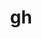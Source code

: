 ---
title: "gh"
layout: cache
categories: [package, develop]
meta: {"compilers": ["gcc@10.2.1", "gcc@7.5.0", "none"], "num_specs": 34, "num_specs_by_stack": {"developer-tools": 4, "developer-tools-aarch64-linux-gnu": 10, "developer-tools-darwin": 9, "developer-tools-manylinux2014": 1, "developer-tools-x86_64_v3-linux-gnu": 10, "root": 34}, "oss": ["centos7", "rhel8", "sequoia", "ubuntu18.04"], "platforms": ["darwin", "linux"], "stacks": ["developer-tools", "developer-tools-aarch64-linux-gnu", "developer-tools-darwin", "developer-tools-manylinux2014", "developer-tools-x86_64_v3-linux-gnu", "root"], "targets": ["aarch64", "x86_64_v3"], "versions": ["2.49.2", "2.50.0", "2.63.2", "2.69.0"]}
spec_details: [{"compiler": "none", "hash": "3evb2m2dgrv6kfqpheqncxb2mk6uqv2d", "os": "rhel8", "platform": "linux", "size": "-", "stacks": ["developer-tools-aarch64-linux-gnu", "root"], "target": "aarch64", "variants": ["build_system=go"], "versions": ["2.63.2"]}, {"compiler": "none", "hash": "3ldzlmcatnzjqhz6cgogyuqjukd5tro5", "os": "centos7", "platform": "linux", "size": "-", "stacks": ["developer-tools-x86_64_v3-linux-gnu", "root"], "target": "x86_64_v3", "variants": ["build_system=go"], "versions": ["2.63.2"]}, {"compiler": "none", "hash": "5nsfjwi5q46l6un5yzdyydneaxqw6g2c", "os": "rhel8", "platform": "linux", "size": "-", "stacks": ["developer-tools-aarch64-linux-gnu", "root"], "target": "aarch64", "variants": ["build_system=go"], "versions": ["2.63.2"]}, {"compiler": "none", "hash": "5w4hmsj7nljsw7vqt65oiabhzizanrw3", "os": "sequoia", "platform": "darwin", "size": "-", "stacks": ["developer-tools-darwin", "root"], "target": "aarch64", "variants": ["build_system=go"], "versions": ["2.69.0"]}, {"compiler": "none", "hash": "6ag4kj4fdly2ljn2f3r2rv2xnhc5bw25", "os": "sequoia", "platform": "darwin", "size": "-", "stacks": ["developer-tools-darwin", "root"], "target": "aarch64", "variants": ["build_system=go"], "versions": ["2.63.2"]}, {"compiler": "none", "hash": "6ujy3pwsk4v2axpea4a4kbcbzj4qzm2c", "os": "rhel8", "platform": "linux", "size": "-", "stacks": ["developer-tools-aarch64-linux-gnu", "root"], "target": "aarch64", "variants": ["build_system=go"], "versions": ["2.69.0"]}, {"compiler": "gcc@7.5.0", "hash": "cr43xjzckgq7ukkjkfdmz5svytjyh4wm", "os": "ubuntu18.04", "platform": "linux", "size": "-", "stacks": ["developer-tools", "root"], "target": "x86_64_v3", "variants": ["build_system=generic"], "versions": ["2.49.2"]}, {"compiler": "none", "hash": "fvc22xwobynfxpcslhq3zlx3zoilct62", "os": "rhel8", "platform": "linux", "size": "-", "stacks": ["developer-tools-aarch64-linux-gnu", "root"], "target": "aarch64", "variants": ["build_system=go"], "versions": ["2.63.2"]}, {"compiler": "none", "hash": "ga6r5awmbtfvfznro3rhfbuplbipiqrq", "os": "sequoia", "platform": "darwin", "size": "-", "stacks": ["developer-tools-darwin", "root"], "target": "aarch64", "variants": ["build_system=go"], "versions": ["2.69.0"]}, {"compiler": "gcc@10.2.1", "hash": "gh4pz4ypbyo3okaj7c7g2dcmqj36kz7n", "os": "centos7", "platform": "linux", "size": "-", "stacks": ["developer-tools-manylinux2014", "root"], "target": "x86_64_v3", "variants": ["build_system=go"], "versions": ["2.63.2"]}, {"compiler": "none", "hash": "h4w6xhmf3iwy3pmclcdqh6frjtxsauyt", "os": "centos7", "platform": "linux", "size": "-", "stacks": ["developer-tools-x86_64_v3-linux-gnu", "root"], "target": "x86_64_v3", "variants": ["build_system=go"], "versions": ["2.63.2"]}, {"compiler": "none", "hash": "hcnuo7u3si2mb625bfe3qmxiczfufum5", "os": "centos7", "platform": "linux", "size": "-", "stacks": ["developer-tools-x86_64_v3-linux-gnu", "root"], "target": "x86_64_v3", "variants": ["build_system=go"], "versions": ["2.63.2"]}, {"compiler": "none", "hash": "hpuottrrnl7zby2vcu2yxjbr2zak2aaa", "os": "centos7", "platform": "linux", "size": "-", "stacks": ["developer-tools-x86_64_v3-linux-gnu", "root"], "target": "x86_64_v3", "variants": ["build_system=go"], "versions": ["2.63.2"]}, {"compiler": "none", "hash": "iksp3k57wa7u5suwjc62ilm2gwpazyr5", "os": "centos7", "platform": "linux", "size": "-", "stacks": ["developer-tools-x86_64_v3-linux-gnu", "root"], "target": "x86_64_v3", "variants": ["build_system=go"], "versions": ["2.69.0"]}, {"compiler": "none", "hash": "j4m6hhgdqke46v27ecgsbhiuclnu7glq", "os": "rhel8", "platform": "linux", "size": "-", "stacks": ["developer-tools-aarch64-linux-gnu", "root"], "target": "aarch64", "variants": ["build_system=go"], "versions": ["2.69.0"]}, {"compiler": "none", "hash": "jtwg5sfuemadk3riw7ujxl4mfs3lh2sz", "os": "sequoia", "platform": "darwin", "size": "-", "stacks": ["developer-tools-darwin", "root"], "target": "aarch64", "variants": ["build_system=go"], "versions": ["2.63.2"]}, {"compiler": "gcc@7.5.0", "hash": "k2ar6ublknkzjqydqz4lbi4tn3uy55rq", "os": "ubuntu18.04", "platform": "linux", "size": "-", "stacks": ["developer-tools", "root"], "target": "x86_64_v3", "variants": ["build_system=generic"], "versions": ["2.50.0"]}, {"compiler": "none", "hash": "l4swzyfs26ckdqokqmmb5kfkb6tc7niv", "os": "rhel8", "platform": "linux", "size": "-", "stacks": ["developer-tools-aarch64-linux-gnu", "root"], "target": "aarch64", "variants": ["build_system=go"], "versions": ["2.63.2"]}, {"compiler": "none", "hash": "l7xxufohg7tmxuw7obcoyitjzohhfiqr", "os": "rhel8", "platform": "linux", "size": "-", "stacks": ["developer-tools-aarch64-linux-gnu", "root"], "target": "aarch64", "variants": ["build_system=go"], "versions": ["2.63.2"]}, {"compiler": "none", "hash": "lno2rwlbd5w2glblkxt3evdfwq3j7uh3", "os": "sequoia", "platform": "darwin", "size": "-", "stacks": ["developer-tools-darwin", "root"], "target": "aarch64", "variants": ["build_system=go"], "versions": ["2.63.2"]}, {"compiler": "none", "hash": "m2gglbehav3ah6u7whieltqumbm6kng4", "os": "centos7", "platform": "linux", "size": "-", "stacks": ["developer-tools-x86_64_v3-linux-gnu", "root"], "target": "x86_64_v3", "variants": ["build_system=go"], "versions": ["2.63.2"]}, {"compiler": "gcc@7.5.0", "hash": "msawn7zfjlbk5nqbtdf2f5cd3e2epaxb", "os": "ubuntu18.04", "platform": "linux", "size": "-", "stacks": ["developer-tools", "root"], "target": "x86_64_v3", "variants": ["build_system=generic"], "versions": ["2.49.2"]}, {"compiler": "none", "hash": "nmr33cfln7qafsu7lsgsp2zw57uzudzj", "os": "sequoia", "platform": "darwin", "size": "-", "stacks": ["developer-tools-darwin", "root"], "target": "aarch64", "variants": ["build_system=go"], "versions": ["2.63.2"]}, {"compiler": "none", "hash": "oibjfwedei7oeggc5hiyeqo4s4sbg6r3", "os": "sequoia", "platform": "darwin", "size": "-", "stacks": ["developer-tools-darwin", "root"], "target": "aarch64", "variants": ["build_system=go"], "versions": ["2.63.2"]}, {"compiler": "none", "hash": "olvjkmxnjp266e2cfu7wj64feapsukj3", "os": "centos7", "platform": "linux", "size": "-", "stacks": ["developer-tools-x86_64_v3-linux-gnu", "root"], "target": "x86_64_v3", "variants": ["build_system=go"], "versions": ["2.63.2"]}, {"compiler": "none", "hash": "qkiooake2nifk3lb45qizeah553e5dha", "os": "centos7", "platform": "linux", "size": "-", "stacks": ["developer-tools-x86_64_v3-linux-gnu", "root"], "target": "x86_64_v3", "variants": ["build_system=go"], "versions": ["2.69.0"]}, {"compiler": "none", "hash": "que6ui3mnu43jsrurh6gw2hbwegdqapj", "os": "rhel8", "platform": "linux", "size": "-", "stacks": ["developer-tools-aarch64-linux-gnu", "root"], "target": "aarch64", "variants": ["build_system=go"], "versions": ["2.63.2"]}, {"compiler": "none", "hash": "unw5titlnjwbkr4kqwgvgegep6q4vfmy", "os": "rhel8", "platform": "linux", "size": "-", "stacks": ["developer-tools-aarch64-linux-gnu", "root"], "target": "aarch64", "variants": ["build_system=go"], "versions": ["2.63.2"]}, {"compiler": "none", "hash": "ve4daqf66v7yc6ezeohmfgy4worpfncu", "os": "rhel8", "platform": "linux", "size": "-", "stacks": ["developer-tools-aarch64-linux-gnu", "root"], "target": "aarch64", "variants": ["build_system=go"], "versions": ["2.63.2"]}, {"compiler": "none", "hash": "vn3mz2dsgqpdraroiwmo4xzw62r3xn5o", "os": "centos7", "platform": "linux", "size": "-", "stacks": ["developer-tools-x86_64_v3-linux-gnu", "root"], "target": "x86_64_v3", "variants": ["build_system=go"], "versions": ["2.63.2"]}, {"compiler": "none", "hash": "w3c4khkukzctqjnev7l7h6epwqu5xpzl", "os": "centos7", "platform": "linux", "size": "-", "stacks": ["developer-tools-x86_64_v3-linux-gnu", "root"], "target": "x86_64_v3", "variants": ["build_system=go"], "versions": ["2.63.2"]}, {"compiler": "gcc@7.5.0", "hash": "xhp3opazks7qgwtmn7ewicnfzsjjgw57", "os": "ubuntu18.04", "platform": "linux", "size": "-", "stacks": ["developer-tools", "root"], "target": "x86_64_v3", "variants": ["build_system=generic"], "versions": ["2.49.2"]}, {"compiler": "none", "hash": "yd367ld63jc2jc3togigmzcvacbmyb7d", "os": "sequoia", "platform": "darwin", "size": "-", "stacks": ["developer-tools-darwin", "root"], "target": "aarch64", "variants": ["build_system=go"], "versions": ["2.63.2"]}, {"compiler": "none", "hash": "yfnr3ho6u2i2ldr24hge4zjtu5g5flyd", "os": "sequoia", "platform": "darwin", "size": "-", "stacks": ["developer-tools-darwin", "root"], "target": "aarch64", "variants": ["build_system=go"], "versions": ["2.63.2"]}]
---